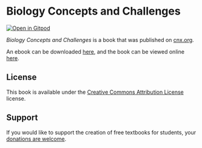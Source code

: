 # Biology Concepts and Challenges

[![Open in Gitpod](https://gitpod.io/button/open-in-gitpod.svg)](https://gitpod.io/from-referrer/)

_Biology Concepts and Challenges_ is a book that was published on [cnx.org](https://cnx.org/).

An ebook can be downloaded [here](https://github.com/cnx-user-books/cnxbook-biology-concepts-and-challenges/releases/latest), and the book can be viewed online [here](https://github.com/cnx-user-books/cnxbook-biology-concepts-and-challenges/releases/latest).

## License
This book is available under the [Creative Commons Attribution License](./LICENSE) license.

## Support
If you would like to support the creation of free textbooks for students, your [donations are welcome](https://riceconnect.rice.edu/donation/support-openstax-banner).
